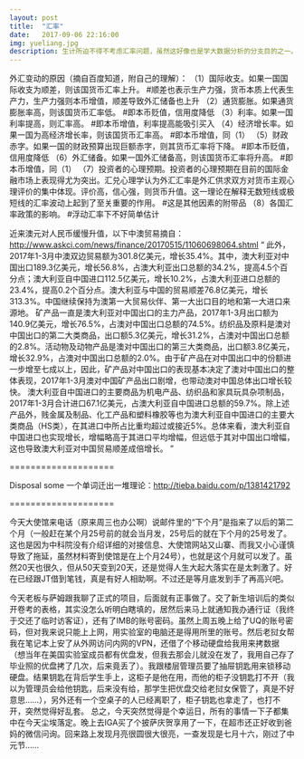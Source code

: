 ```yaml
---
layout: post
title:  "汇率"
date:   2017-09-06 22:16:00
img: yueliang.jpg
description: 生计所迫不得不考虑汇率问题，虽然这好像也是学大数据分析的分支目的之一。//衰老机理。//生活费转机。//诸事皆定。//追思先祖。
---
```


外汇变动的原因（摘自百度知道，附自己的理解）：
（1）国际收支。如果一国国际收支为顺差，则该国货币汇率上升。
#顺差也表示生产力强，货币本质上代表生产力，生产力强则本币增值，顺差导致外汇储备也上升
（2）通货膨胀。如果通货膨胀率高，则该国货币汇率低。
#即本币贬值，信用度降低
（3）利率。如果一国利率提高，则汇率高。
#即本币增值，利率提高能吸引买入
（4）经济增长率。如果一国为高经济增长率，则该国货币汇率高。
#即本币增值，同（1）
（5）财政赤字。如果一国的财政预算出现巨额赤字，则其货币汇率将下降。
#即本币贬值，信用度降低
（6）外汇储备。如果一国外汇储备高，则该国货币汇率将升高。
#即本币增值，同（1）
（7）投资者的心理预期。投资者的心理预期在目前的国际金融市场上表现得尤为突出。汇兑心理学认为外汇汇率是外汇供求双方对货币主观心理评价的集中体现。评价高，信心强，则货币升值。这一理论在解释无数短线或极短线的汇率波动上起到了至关重要的作用。
#这是其他因素的附带品
（8）各国汇率政策的影响。
#浮动汇率下不好简单估计

近来澳元对人民币缓慢升值，以下中澳贸易摘自：http://www.askci.com/news/finance/20170515/11060698064.shtml
“
此外，2017年1-3月中澳双边贸易额为301.8亿美元，增长35.4%。其中，澳大利亚对中国出口189.3亿美元，增长56.8%，占澳大利亚出口总额的34.2%，提高4.5个百分点；澳大利亚自中国进口112.5亿美元，增长10.2%，占澳大利亚进口总额的23.4%，提高0.2个百分点。澳大利亚与中国的贸易顺差76.8亿美元，增长313.3%。中国继续保持为澳第一大贸易伙伴、第一大出口目的地和第一大进口来源地。
矿产品一直是澳大利亚对中国出口的主力产品，2017年1-3月出口额为140.9亿美元，增长76.5%，占澳对中国出口总额的74.5%。纺织品及原料是澳对中国出口的第二大类商品，出口额5.3亿美元，增长31.2%，占澳对中国出口总额的2.8%。活动物及动物产品是澳对中国出口的第三大类商品，出口额3.8亿美元，增长32.9%，占澳对中国出口总额的2.0%。由于矿产品在对中国出口中的份额进一步增至七成以上，因此，矿产品对中国出口的表现基本决定了澳对中国出口的整体表现，2017年1-3月澳对中国矿产品出口剧增，也带动澳对中国总体出口增长较快。
澳大利亚自中国进口的主要商品为机电产品、纺织品和家具玩具杂项制品，2017年1-3月合计进口67.1亿美元，占澳大利亚自中国进口总额的59.7%。除上述产品外，贱金属及制品、化工产品和塑料橡胶等也为澳大利亚自中国进口的主要大类商品（HS类），在其进口中所占比重均超过或接近5%。总体来看，澳大利亚自中国进口也实现增长，增幅略高于其进口平均增幅，但远低于其对中国出口增幅，这也导致澳大利亚对中国贸易顺差成倍增长。
”

====================

Disposal some
一个单词迁出一堆理论：http://tieba.baidu.com/p/1381421792

====================

今天大使馆来电话（原来周三也办公啊）说邮件里的“下个月”是指来了以后的第二个月（一般赶在某个月25号前的就会当月发，25号后的就在下个月的25号发了。这也是因为中科院没有介绍详细的对接信息、大使馆网站又山寨、而我又小心谨慎导致了拖延，虽然材料寄到使馆是在上个月24号），也就是这个月就可以发了。虽然20天也很久，但从50天变到20天，还是觉得人生大起大落实在是太刺激了。好在已经跟JT借到笔钱，真是有好人相助啊。不过还是等月底发到手了再高兴吧。

今天老板与萨姆跟我聊了正式的项目，后面就有正事做了。交了新生培训后的类似开卷考的表格，其实没怎么听明白瞎填的，居然后来马上就通知我办通行证（我终于交还了临时访客证），还有了IMB的账号密码。虽然上周五晚上给了UQ的账号密码，但对我来说只能上上网，用实验室的电脑还是得用所里的账号。然后老挝女帮我在笔记本上安了从外网访问内网的VPN，还借了个移动硬盘给我用来拷数据（想当年在美国实验室成员都有优盘发，但我去那会儿就没在发了，我用自己存了毕业照的优盘拷了几次，后来竟丢了）。我跟楼层管理员要了抽屉钥匙用来锁移动硬盘。结果钥匙在背后学生手上，这柜子是他在用，而他的柜子没钥匙打不开（我以为管理员会给他钥匙，后来没有给，那学生把优盘交给老挝女保管了，真是不好意思……），另外还有一个空桌子的人已经离职了，柜子钥匙也拿走了，也打不开，突然觉得好乱套。
总之，今天突然觉得是个幸运日，所有的事情一下子都集中在今天尘埃落定。晚上去IGA买了个披萨庆贺享用了一下，在超市还正好收到爸妈的微信问询。回来路上发现月亮很圆很大很亮，一查发现是七月十六，刚过了中元节……